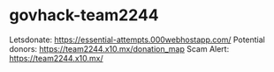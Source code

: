 # govhack-team2244

Letsdonate: https://essential-attempts.000webhostapp.com/
Potential donors: https://team2244.x10.mx/donation_map
Scam Alert: https://team2244.x10.mx/
